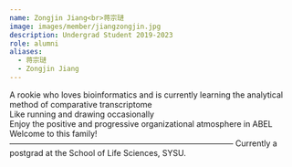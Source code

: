 ```yaml
---
name: Zongjin Jiang<br>蒋宗琎
image: images/member/jiangzongjin.jpg
description: Undergrad Student 2019-2023
role: alumni
aliases:
  - 蒋宗琎
  - Zongjin Jiang
---
```


<centre>
A rookie who loves bioinformatics and is currently learning the analytical method of comparative transcriptome<br>
Like running and drawing occasionally<br>
Enjoy the positive and progressive organizational atmosphere in ABEL<br>
Welcome to this family! 
————————————————————————————
Currently a postgrad at the School of Life Sciences, SYSU.
</centre>
